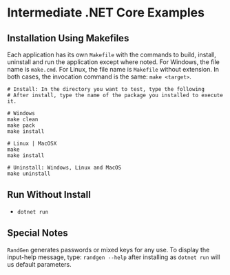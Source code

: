 # Intermediate .NET Core Examples

## Installation Using Makefiles

Each application has its own `Makefile` with the commands to build, install,
uninstall and run the application except where noted. For Windows, the file name is
`make.cmd`. For Linux, the file name is `Makefile` without extension. In both
cases, the invocation command is the same: `make <target>`.

```shell
# Install: In the directory you want to test, type the following
# After install, type the name of the package you installed to execute it.

# Windows
make clean
make pack
make install

# Linux | MacOSX
make
make install

# Uninstall: Windows, Linux and MacOS
make uninstall
```

## Run Without Install

* `dotnet run`

## Special Notes

`RandGen` generates passwords or mixed keys for any use. To display the input-help
message, type: `randgen --help` after installing as `dotnet run` will us default
parameters.
